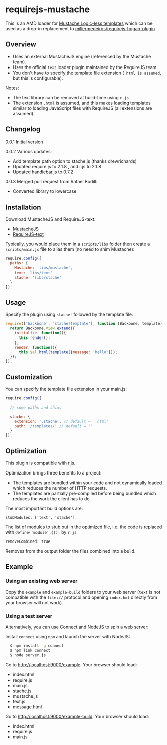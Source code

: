 requirejs-mustache
==================

This is an AMD loader for [Mustache Logic-less templates](http://mustache.github.com) which can be used as a drop-in replacement to [millermedeiros/requirejs-hogan-plugin](http://github.com/millermedeiros/requirejs-hogan-plugin/blob/master/hgn.js)


## Overview

- Uses an external MustacheJS engine (referenced by the Mustache team).
- Uses the official ``text`` loader plugin maintained by the RequireJS team.
- You don't have to specify the template file extension (``.html is assumed``, but this is configurable).

Notes:

- The text library can be removed at build-time using ``r.js``.
- The extension ``.html`` is assumed, and this makes loading templates similar to loading JavaScript files with RequireJS (all extensions are assumed).

## Changelog

0.0.1 Initial version

0.0.2 Various updates:
- Add template path option to stache.js (thanks drewrichards)
- Updated require.js to 2.1.8 , and r.js to 2.1.8
- Updated handlebar.js to 0.7.2

0.0.3 Merged pull request from Rafael Bodill:
- Converted library to lowercase

## Installation

Download MustacheJS and RequireJS-text:

- [MustacheJS](http://github.com/janl/mustache.js)
- [RequireJS-text](http://requirejs.org/docs/download.html#text)

Typically, you would place them in a ``scripts/libs`` folder then create a ``scripts/main.js`` file to alias them (no need to shim Mustache):

```js
require.config({
  paths: {
    Mustache: 'libs/mustache',
    text: 'libs/text'
    stache: 'libs/stache'
  }
});
```

## Usage

Specify the plugin using ``stache!`` followed by the template file:

```js
require(['backbone', 'stache!template'], function (Backbone, template) {
  return Backbone.View.extend({
    initialize: function(){
      this.render();
    },
    render: function(){
      this.$el.html(template({message: 'hello'}));
  });
});
```

## Customization

You can specify the template file extension in your main.js:

```js
require.config({

  // some paths and shims

  stache: {
    extension: '.stache', // default = '.html'
    path: '/templates/' // default = ''
  }
});
```

## Optimization

This plugin is compatible with [r.js](http://requirejs.org/docs/optimization.html).

Optimization brings three benefits to a project:

- The templates are bundled within your code and not dynamically loaded which reduces the number of HTTP requests.
- The templates are partially pre-compiled before being bundled which reduces the work the client has to do.

The most important build options are:

```stubModules: ['text', 'stache']```

The list of modules to stub out in the optimized file, i.e. the code is replaced with ``define('module',{});`` by ``r.js``

```removeCombined: true```

Removes from the output folder the files combined into a build.

## Example

### Using an existing web server

Copy the ``example`` and ``example-build`` folders to your web server (``text`` is not compatible with the ``file://`` protocol and opening ``index.hml`` directly from your browser will not work).

### Using a test server

Alternatively, you can use Connect and NodeJS to spin a web server:

Install ``connect`` using ``npm`` and launch the server with NodeJS:

```sh
  $ npm install -g connect
  $ npm link connect
  $ node server.js
```

Go to [http://localhost:9000/example](http://localhost:9000/example). Your browser should load:

- index.html
- require.js
- main.js
- stache.js
- mustache.js
- text.js
- message.html

Go to [http://localhost:9000/example-build](http://localhost:9000/example-build). Your browser should load:

- index.html
- require.js
- main.js







